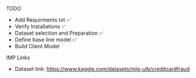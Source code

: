 TODO
- Add Requirments.txt ✅
- Verify Installations ✅
- Dataset selection and Preparation ✅
- Define base line model ✅
- Build Client Model


IMP Links
- Dataset link: https://www.kaggle.com/datasets/mlg-ulb/creditcardfraud